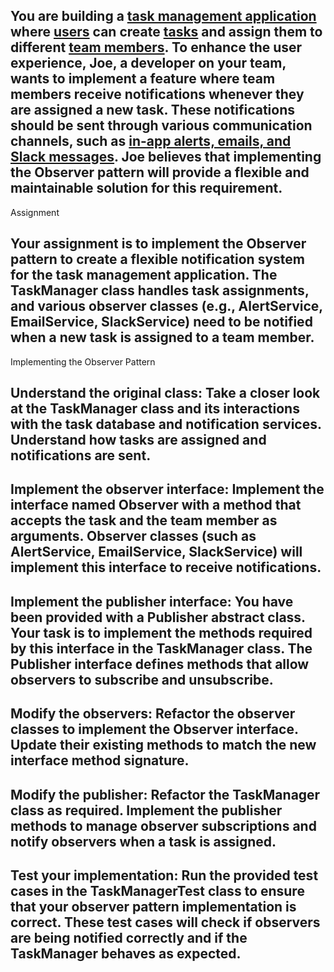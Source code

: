 ## You are building a  <ins>task  management application</ins>  where <ins>users</ins> can create <ins>tasks</ins> and assign them to different <ins>team members</ins>. To enhance the user experience, Joe, a developer on your team, wants to implement a feature where team members receive notifications whenever they are assigned a new task. These notifications should be sent through various communication channels, such as <ins>in-app alerts, emails, and Slack messages</ins>. Joe believes that implementing the Observer pattern will provide a flexible and maintainable solution for this requirement.

Assignment
## Your assignment is to implement the Observer pattern to create a flexible notification system for the task management application. The TaskManager class handles task assignments, and various observer classes (e.g., AlertService, EmailService, SlackService) need to be notified when a new task is assigned to a team member.

Implementing the Observer Pattern
## Understand the original class: Take a closer look at the TaskManager class and its interactions with the task database and notification services. Understand how tasks are assigned and notifications are sent.

## Implement the observer interface: Implement the interface named Observer with a method that accepts the task and the team member as arguments. Observer classes (such as AlertService, EmailService, SlackService) will implement this interface to receive notifications.

## Implement the publisher interface: You have been provided with a Publisher abstract class. Your task is to implement the methods required by this interface in the TaskManager class. The Publisher interface defines methods that allow observers to subscribe and unsubscribe.

## Modify the observers: Refactor the observer classes to implement the Observer interface. Update their existing methods to match the new interface method signature.

## Modify the publisher: Refactor the TaskManager class as required. Implement the publisher methods to manage observer subscriptions and notify observers when a task is assigned.

## Test your implementation: Run the provided test cases in the TaskManagerTest class to ensure that your observer pattern implementation is correct. These test cases will check if observers are being notified correctly and if the TaskManager behaves as expected.